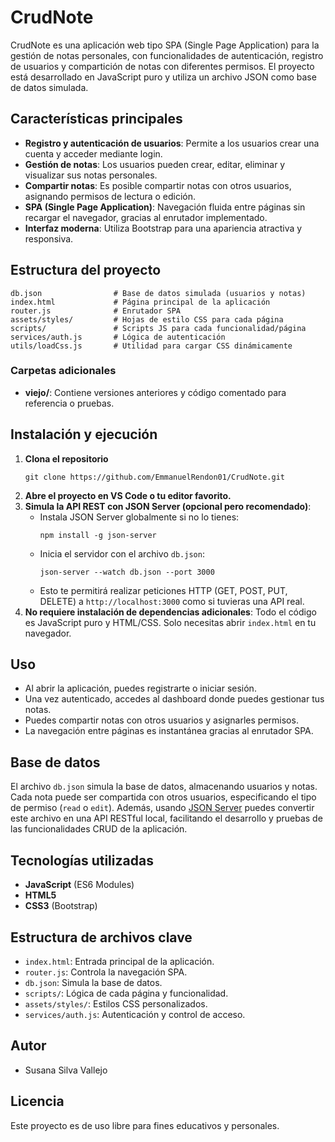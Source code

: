 # CrudNote

CrudNote es una aplicación web tipo SPA (Single Page Application) para la gestión de notas personales, con funcionalidades de autenticación, registro de usuarios y compartición de notas con diferentes permisos. El proyecto está desarrollado en JavaScript puro y utiliza un archivo JSON como base de datos simulada.

## Características principales

- **Registro y autenticación de usuarios**: Permite a los usuarios crear una cuenta y acceder mediante login.
- **Gestión de notas**: Los usuarios pueden crear, editar, eliminar y visualizar sus notas personales.
- **Compartir notas**: Es posible compartir notas con otros usuarios, asignando permisos de lectura o edición.
- **SPA (Single Page Application)**: Navegación fluida entre páginas sin recargar el navegador, gracias al enrutador implementado.
- **Interfaz moderna**: Utiliza Bootstrap para una apariencia atractiva y responsiva.

## Estructura del proyecto

```
db.json                # Base de datos simulada (usuarios y notas)
index.html             # Página principal de la aplicación
router.js              # Enrutador SPA
assets/styles/         # Hojas de estilo CSS para cada página
scripts/               # Scripts JS para cada funcionalidad/página
services/auth.js       # Lógica de autenticación
utils/loadCss.js       # Utilidad para cargar CSS dinámicamente
```

### Carpetas adicionales
- **viejo/**: Contiene versiones anteriores y código comentado para referencia o pruebas.

## Instalación y ejecución


1. **Clona el repositorio**
   ```
   git clone https://github.com/EmmanuelRendon01/CrudNote.git
   ```
2. **Abre el proyecto en VS Code o tu editor favorito.**
3. **Simula la API REST con JSON Server (opcional pero recomendado)**:
   - Instala JSON Server globalmente si no lo tienes:
     ```
     npm install -g json-server
     ```
   - Inicia el servidor con el archivo `db.json`:
     ```
     json-server --watch db.json --port 3000
     ```
   - Esto te permitirá realizar peticiones HTTP (GET, POST, PUT, DELETE) a `http://localhost:3000` como si tuvieras una API real.
4. **No requiere instalación de dependencias adicionales**: Todo el código es JavaScript puro y HTML/CSS. Solo necesitas abrir `index.html` en tu navegador.

## Uso

- Al abrir la aplicación, puedes registrarte o iniciar sesión.
- Una vez autenticado, accedes al dashboard donde puedes gestionar tus notas.
- Puedes compartir notas con otros usuarios y asignarles permisos.
- La navegación entre páginas es instantánea gracias al enrutador SPA.

## Base de datos


El archivo `db.json` simula la base de datos, almacenando usuarios y notas. Cada nota puede ser compartida con otros usuarios, especificando el tipo de permiso (`read` o `edit`).
Además, usando [JSON Server](https://github.com/typicode/json-server) puedes convertir este archivo en una API RESTful local, facilitando el desarrollo y pruebas de las funcionalidades CRUD de la aplicación.

## Tecnologías utilizadas

- **JavaScript** (ES6 Modules)
- **HTML5**
- **CSS3** (Bootstrap)

## Estructura de archivos clave

- `index.html`: Entrada principal de la aplicación.
- `router.js`: Controla la navegación SPA.
- `db.json`: Simula la base de datos.
- `scripts/`: Lógica de cada página y funcionalidad.
- `assets/styles/`: Estilos CSS personalizados.
- `services/auth.js`: Autenticación y control de acceso.

## Autor

- Susana Silva Vallejo

## Licencia

Este proyecto es de uso libre para fines educativos y personales.
